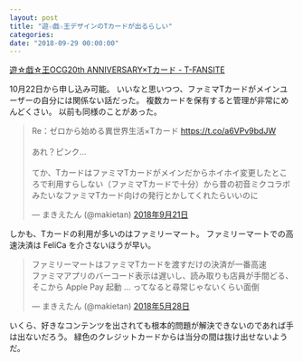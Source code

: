 ```yaml
---
layout: post
title: "遊☆戯☆王デザインのTカードが出るらしい"
categories: 
date: "2018-09-29 00:00:00"
---
```


[遊☆戯☆王OCG20th ANNIVERSARY×Tカード - T-FANSITE](https://fan.tsite.jp/tcard/ygo20th)

10月22日から申し込み可能。
いいなと思いつつ、ファミマTカードがメインユーザーの自分には関係ない話だった。
複数カードを保有すると管理が非常にめんどくさい。
以前も同様のことがあった。

<blockquote class="twitter-tweet" data-lang="ja"><p lang="ja" dir="ltr">Re：ゼロから始める異世界生活×Tカード <a href="https://t.co/a6VPv9bdJW">https://t.co/a6VPv9bdJW</a><br><br>あれ？ピンク…<br><br>てか、TカードはファミマTカードがメインだからホイホイ変更したところで利用すらしない（ファミマTカードで十分）から昔の初音ミクコラボみたいなファミマTカード向けの発行とかしてくれたらいいのに</p>&mdash; まきえたん (@makietan) <a href="https://twitter.com/makietan/status/1043060334401970177?ref_src=twsrc%5Etfw">2018年9月21日</a></blockquote>
<script async src="https://platform.twitter.com/widgets.js" charset="utf-8"></script>

しかも、Tカードの利用が多いのはファミリーマート。
ファミリーマートでの高速決済は FeliCa を介さないほうが早い。

<blockquote class="twitter-tweet" data-lang="ja"><p lang="ja" dir="ltr">ファミリーマートはファミマTカードを渡すだけの決済が一番高速<br>ファミマアプリのバーコード表示は遅いし、読み取りも店員が手間どる、そこから Apple Pay 起動 … ってなると尋常じゃないくらい面倒</p>&mdash; まきえたん (@makietan) <a href="https://twitter.com/makietan/status/1000993255943585792?ref_src=twsrc%5Etfw">2018年5月28日</a></blockquote>
<script async src="https://platform.twitter.com/widgets.js" charset="utf-8"></script>

いくら、好きなコンテンツを出されても根本的問題が解決できないのであれば手は出ないだろう。
緑色のクレジットカードからは当分の間は抜け出せないようだ。